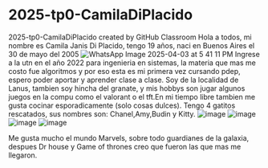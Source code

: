 # 2025-tp0-CamilaDiPlacido
2025-tp0-CamilaDiPlacido created by GitHub Classroom
Hola a todos, mi nombre es Camila Janis Di Placido, tengo 19 años, naci en Buenos Aires el 30 de mayo del 2005
![WhatsApp Image 2025-04-03 at 5 41 11 PM](https://github.com/user-attachments/assets/e4b531ba-e1a5-4a88-87da-ab21136bb0e2)
Ingrese a la utn en el año 2022 para ingenieria en sistemas, la materia que mas me costo fue algoritmos y por eso esta es mi primera vez cursando pdep, espero poder aportar y aprender clase a clase.
Soy de la localidad de Lanus, tambien soy hincha del granate, y mis hobbys son jugar algunos juegos en la compu como el valorant o el tft.En mi tiempo libre tambien me gusta cocinar esporadicamente (solo cosas dulces).
Tengo 4 gatitos rescatados, sus nombres son: Chanel,Amy,Budin y Kitty.
![image](https://github.com/user-attachments/assets/7dde8ce9-aa64-4dae-8582-396c12cbc29c)
![image](https://github.com/user-attachments/assets/d578f9b2-03c1-4f11-8c72-c1297ac45972)
![image](https://github.com/user-attachments/assets/382df401-ee3b-405c-b712-b8e0b7a679f2)
![image](https://github.com/user-attachments/assets/4a82456f-99bb-4a07-86ed-13a54c321720)

Me gusta mucho el mundo Marvels, sobre todo guardianes de la galaxia, despues Dr house y Game of thrones creo que fueron las que mas me llegaron.





